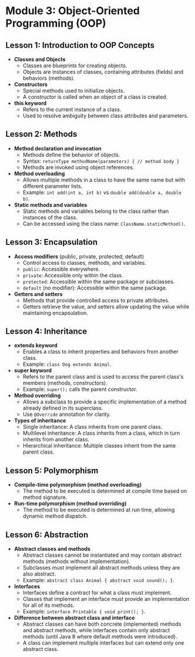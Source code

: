 # Module 3: Object-Oriented Programming (OOP)

## Lesson 1: Introduction to OOP Concepts

- **Classes and Objects**
  - Classes are blueprints for creating objects.
  - Objects are instances of classes, containing attributes (fields) and behaviors (methods).
- **Constructors**
  - Special methods used to initialize objects.
  - A constructor is called when an object of a class is created.
- **this keyword**
  - Refers to the current instance of a class.
  - Used to resolve ambiguity between class attributes and parameters.

## Lesson 2: Methods

- **Method declaration and invocation**
  - Methods define the behavior of objects.
  - Syntax: `returnType methodName(parameters) { // method body }`
  - Methods are invoked using object references.
- **Method overloading**
  - Allows multiple methods in a class to have the same name but with different parameter lists.
  - Example: `int add(int a, int b)` vs `double add(double a, double b)`.
- **Static methods and variables**
  - Static methods and variables belong to the class rather than instances of the class.
  - Can be accessed using the class name: `ClassName.staticMethod()`.

## Lesson 3: Encapsulation

- **Access modifiers** (public, private, protected, default)
  - Control access to classes, methods, and variables.
  - `public`: Accessible everywhere.
  - `private`: Accessible only within the class.
  - `protected`: Accessible within the same package or subclasses.
  - `default` (no modifier): Accessible within the same package.
- **Getters and setters**
  - Methods that provide controlled access to private attributes.
  - Getters retrieve the value, and setters allow updating the value while maintaining encapsulation.

## Lesson 4: Inheritance

- **extends keyword**
  - Enables a class to inherit properties and behaviors from another class.
  - Example: `class Dog extends Animal`.
- **super keyword**
  - Refers to the parent class and is used to access the parent class's members (methods, constructors).
  - Example: `super();` calls the parent constructor.
- **Method overriding**
  - Allows a subclass to provide a specific implementation of a method already defined in its superclass.
  - Use `@Override` annotation for clarity.
- **Types of inheritance**
  - Single inheritance: A class inherits from one parent class.
  - Multilevel inheritance: A class inherits from a class, which in turn inherits from another class.
  - Hierarchical inheritance: Multiple classes inherit from the same parent class.

## Lesson 5: Polymorphism

- **Compile-time polymorphism (method overloading)**
  - The method to be executed is determined at compile time based on method signature.
- **Run-time polymorphism (method overriding)**
  - The method to be executed is determined at run time, allowing dynamic method dispatch.

## Lesson 6: Abstraction

- **Abstract classes and methods**
  - Abstract classes cannot be instantiated and may contain abstract methods (methods without implementation).
  - Subclasses must implement all abstract methods unless they are also abstract.
  - Example: `abstract class Animal { abstract void sound(); }`.
- **Interfaces**
  - Interfaces define a contract for what a class must implement.
  - Classes that implement an interface must provide an implementation for all of its methods.
  - Example: `interface Printable { void print(); }`.
- **Difference between abstract class and interface**
  - Abstract classes can have both concrete (implemented) methods and abstract methods, while interfaces contain only abstract methods (until Java 8 where default methods were introduced).
  - A class can implement multiple interfaces but can extend only one abstract class.

